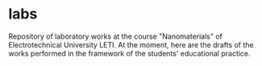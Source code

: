 # labs
Repository of laboratory works at the course "Nanomaterials" of Electrotechnical University LETI. At the moment, here are the drafts of the works performed in the framework of the students' educational practice.
